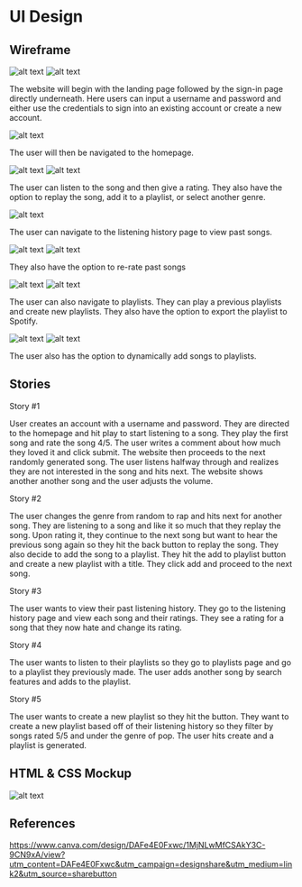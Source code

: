 # UI Design

## Wireframe

![alt text](../ui-design/images/landingpage.png)
![alt text](../ui-design/images/sign-in-page.png)

The website will begin with the landing page followed by the sign-in page directly underneath. Here users can input a username
and password and either use the credentials to sign into an existing account or create a new account.

![alt text](../ui-design/images/homepage.png)

The user will then be navigated to the homepage. 

![alt text](../ui-design/images/homepagenavbar.png)
![alt text](../ui-design/images/homepagerating.png)

The user can listen to the song and then give a rating. They also have the option to replay the song, add it to a playlist, or select another genre.

![alt text](../ui-design/images/listeninghistorynavbar.png)

The user can navigate to the listening history page to view past songs.

![alt text](../ui-design/images/listeninghistory.png)
![alt text](../ui-design/images/listeninghistoryp2.png)

They also have the option to re-rate past songs

![alt text](../ui-design/images/playlists.png)
![alt text](../ui-design/images/playlistsp2.png)

The user can also navigate to playlists. They can play a previous playlists and create new playlists. They also
have the option to export the playlist to Spotify.

![alt text](../ui-design/images/playlists.png)
![alt text](../ui-design/images/playlistsp2.png)

The user also has the option to dynamically add songs to playlists.

## Stories

Story #1

User creates an account with a username and password. They are directed to the homepage and hit play to start listening to a song. They play the first song and rate the song 4/5. The user writes a comment about how much they loved it and click submit. The website then proceeds to the next randomly generated song. The user listens halfway through and realizes they are not interested in the song and hits next. The website shows another another song and the user adjusts the volume.

Story #2

The user changes the genre from random to rap and hits next for another song. They are listening to a song and like it so much that they replay the song. Upon rating it, they continue to the next song but want to hear the previous song again so they hit the back button to replay the song. They also decide to add the song to a playlist. They hit the add to playlist button and create a new playlist with a title. They click add and proceed to the next song.

Story #3

The user wants to view their past listening history. They go to the listening history page and view each song and their ratings. They see a rating for a song that they now hate and change its rating.

Story #4

The user wants to listen to their playlists so they go to playlists page and go to a playlist they previously made. The user adds another song by search features and adds to the playlist.

Story #5

The user wants to create a new playlist so they hit the button. They want to create a new playlist based off of their listening history so they filter by songs rated 5/5 and under the genre of pop. The user hits create and a playlist is generated.

## HTML & CSS Mockup

![alt text](../ui-design/images/mainpage-HTML.png)

## References
https://www.canva.com/design/DAFe4E0Fxwc/1MjNLwMfCSAkY3C-9CN9xA/view?utm_content=DAFe4E0Fxwc&utm_campaign=designshare&utm_medium=link2&utm_source=sharebutton
